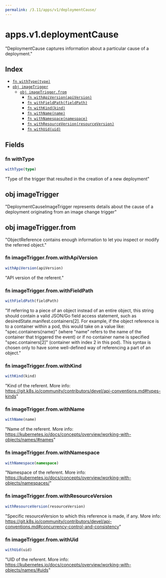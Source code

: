 ```yaml
---
permalink: /3.11/apps/v1/deploymentCause/
---
```


# apps.v1.deploymentCause

"DeploymentCause captures information about a particular cause of a deployment."

## Index

* [`fn withType(type)`](#fn-withtype)
* [`obj imageTrigger`](#obj-imagetrigger)
  * [`obj imageTrigger.from`](#obj-imagetriggerfrom)
    * [`fn withApiVersion(apiVersion)`](#fn-imagetriggerfromwithapiversion)
    * [`fn withFieldPath(fieldPath)`](#fn-imagetriggerfromwithfieldpath)
    * [`fn withKind(kind)`](#fn-imagetriggerfromwithkind)
    * [`fn withName(name)`](#fn-imagetriggerfromwithname)
    * [`fn withNamespace(namespace)`](#fn-imagetriggerfromwithnamespace)
    * [`fn withResourceVersion(resourceVersion)`](#fn-imagetriggerfromwithresourceversion)
    * [`fn withUid(uid)`](#fn-imagetriggerfromwithuid)

## Fields

### fn withType

```ts
withType(type)
```

"Type of the trigger that resulted in the creation of a new deployment"

## obj imageTrigger

"DeploymentCauseImageTrigger represents details about the cause of a deployment originating from an image change trigger"

## obj imageTrigger.from

"ObjectReference contains enough information to let you inspect or modify the referred object."

### fn imageTrigger.from.withApiVersion

```ts
withApiVersion(apiVersion)
```

"API version of the referent."

### fn imageTrigger.from.withFieldPath

```ts
withFieldPath(fieldPath)
```

"If referring to a piece of an object instead of an entire object, this string should contain a valid JSON/Go field access statement, such as desiredState.manifest.containers[2]. For example, if the object reference is to a container within a pod, this would take on a value like: \"spec.containers{name}\" (where \"name\" refers to the name of the container that triggered the event) or if no container name is specified \"spec.containers[2]\" (container with index 2 in this pod). This syntax is chosen only to have some well-defined way of referencing a part of an object."

### fn imageTrigger.from.withKind

```ts
withKind(kind)
```

"Kind of the referent. More info: https://git.k8s.io/community/contributors/devel/api-conventions.md#types-kinds"

### fn imageTrigger.from.withName

```ts
withName(name)
```

"Name of the referent. More info: https://kubernetes.io/docs/concepts/overview/working-with-objects/names/#names"

### fn imageTrigger.from.withNamespace

```ts
withNamespace(namespace)
```

"Namespace of the referent. More info: https://kubernetes.io/docs/concepts/overview/working-with-objects/namespaces/"

### fn imageTrigger.from.withResourceVersion

```ts
withResourceVersion(resourceVersion)
```

"Specific resourceVersion to which this reference is made, if any. More info: https://git.k8s.io/community/contributors/devel/api-conventions.md#concurrency-control-and-consistency"

### fn imageTrigger.from.withUid

```ts
withUid(uid)
```

"UID of the referent. More info: https://kubernetes.io/docs/concepts/overview/working-with-objects/names/#uids"